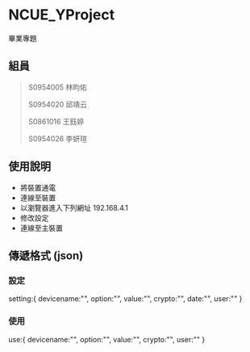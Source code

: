 # NCUE_YProject

畢業專題

## 組員

> S0954005 林昀佑
>
> S0954020 邱靖云
>
> S0861016 王鈺婷
> 
> S0954026 李妍瑄

## 使用說明

* 將裝置通電
* 連線至裝置
* 以瀏覽器進入下列網址 192.168.4.1
* 修改設定
* 連線至主裝置

## 傳遞格式 (json)

### 設定

setting:{
    devicename:"",
    option:"",
    value:"",
    crypto:"",
    date:"",
    user:""
}

### 使用

use:{
    devicename:"",
    option:"",
    value:"",
    crypto:"",
    user:""
}
